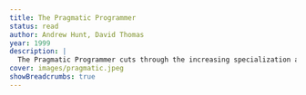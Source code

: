 ```yaml
---
title: The Pragmatic Programmer
status: read
author: Andrew Hunt, David Thomas
year: 1999
description: |
  The Pragmatic Programmer cuts through the increasing specialization and technicalities of modern software development to examine the core process
cover: images/pragmatic.jpeg
showBreadcrumbs: true
---
```

